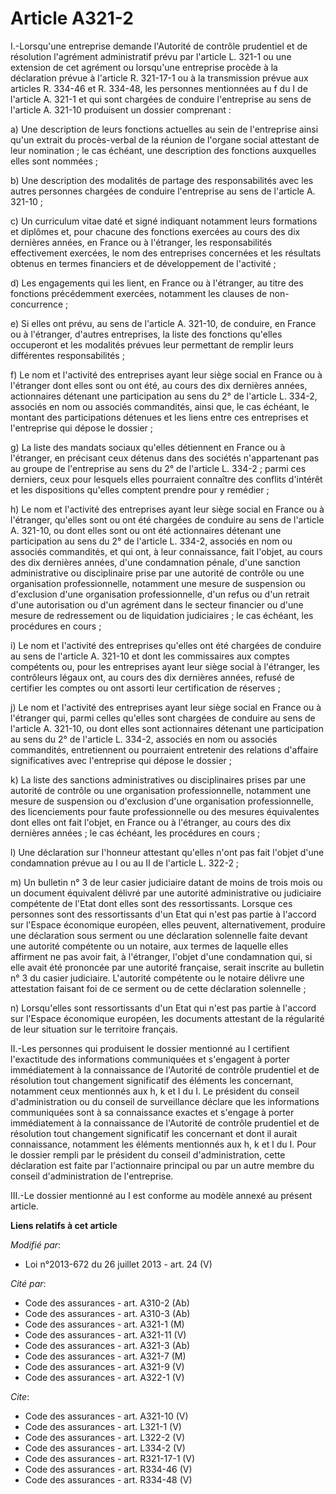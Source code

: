 # Article A321-2

I.-Lorsqu'une entreprise demande l'Autorité de contrôle prudentiel et de résolution l'agrément administratif prévu par
l'article L. 321-1 ou une extension de cet agrément ou lorsqu'une entreprise procède à la déclaration prévue à l'article R.
321-17-1 ou à la transmission prévue aux articles R. 334-46 et R. 334-48, les personnes mentionnées au f du I de l'article A.
321-1 et qui sont chargées de conduire l'entreprise au sens de l'article A. 321-10 produisent un dossier comprenant : 

a) Une description de leurs fonctions actuelles au sein de l'entreprise ainsi qu'un extrait du procès-verbal de la réunion de
l'organe social attestant de leur nomination ; le cas échéant, une description des fonctions auxquelles elles sont nommées ; 

b) Une description des modalités de partage des responsabilités avec les autres personnes chargées de conduire l'entreprise
au sens de l'article A. 321-10 ; 

c) Un curriculum vitae daté et signé indiquant notamment leurs formations et diplômes et, pour chacune des fonctions exercées
au cours des dix dernières années, en France ou à l'étranger, les responsabilités effectivement exercées, le nom des
entreprises concernées et les résultats obtenus en termes financiers et de développement de l'activité ; 

d) Les engagements qui les lient, en France ou à l'étranger, au titre des fonctions précédemment exercées, notamment les
clauses de non-concurrence ; 

e) Si elles ont prévu, au sens de l'article A. 321-10, de conduire, en France ou à l'étranger, d'autres entreprises, la liste
des fonctions qu'elles occuperont et les modalités prévues leur permettant de remplir leurs différentes responsabilités ; 

f) Le nom et l'activité des entreprises ayant leur siège social en France ou à l'étranger dont elles sont ou ont été, au
cours des dix dernières années, actionnaires détenant une participation au sens du 2° de l'article L. 334-2, associés en nom
ou associés commandités, ainsi que, le cas échéant, le montant des participations détenues et les liens entre ces entreprises
et l'entreprise qui dépose le dossier ; 

g) La liste des mandats sociaux qu'elles détiennent en France ou à l'étranger, en précisant ceux détenus dans des sociétés
n'appartenant pas au groupe de l'entreprise au sens du 2° de l'article L. 334-2 ; parmi ces derniers, ceux pour lesquels
elles pourraient connaître des conflits d'intérêt et les dispositions qu'elles comptent prendre pour y remédier ; 

h) Le nom et l'activité des entreprises ayant leur siège social en France ou à l'étranger, qu'elles sont ou ont été chargées
de conduire au sens de l'article A. 321-10, ou dont elles sont ou ont été actionnaires détenant une participation au sens du
2° de l'article L. 334-2, associés en nom ou associés commandités, et qui ont, à leur connaissance, fait l'objet, au cours
des dix dernières années, d'une condamnation pénale, d'une sanction administrative ou disciplinaire prise par une autorité de
contrôle ou une organisation professionnelle, notamment une mesure de suspension ou d'exclusion d'une organisation
professionnelle, d'un refus ou d'un retrait d'une autorisation ou d'un agrément dans le secteur financier ou d'une mesure de
redressement ou de liquidation judiciaires ; le cas échéant, les procédures en cours ; 

i) Le nom et l'activité des entreprises qu'elles ont été chargées de conduire au sens de l'article A. 321-10 et dont les
commissaires aux comptes compétents ou, pour les entreprises ayant leur siège social à l'étranger, les contrôleurs légaux
ont, au cours des dix dernières années, refusé de certifier les comptes ou ont assorti leur certification de réserves ; 

j) Le nom et l'activité des entreprises ayant leur siège social en France ou à l'étranger qui, parmi celles qu'elles sont
chargées de conduire au sens de l'article A. 321-10, ou dont elles sont actionnaires détenant une participation au sens du 2°
de l'article L. 334-2, associés en nom ou associés commandités, entretiennent ou pourraient entretenir des relations
d'affaire significatives avec l'entreprise qui dépose le dossier ; 

k) La liste des sanctions administratives ou disciplinaires prises par une autorité de contrôle ou une organisation
professionnelle, notamment une mesure de suspension ou d'exclusion d'une organisation professionnelle, des licenciements pour
faute professionnelle ou des mesures équivalentes dont elles ont fait l'objet, en France ou à l'étranger, au cours des dix
dernières années ; le cas échéant, les procédures en cours ; 

l) Une déclaration sur l'honneur attestant qu'elles n'ont pas fait l'objet d'une condamnation prévue au I ou au II de
l'article L. 322-2 ; 

m) Un bulletin n° 3 de leur casier judiciaire datant de moins de trois mois ou un document équivalent délivré par une
autorité administrative ou judiciaire compétente de l'Etat dont elles sont des ressortissants. Lorsque ces personnes sont des
ressortissants d'un Etat qui n'est pas partie à l'accord sur l'Espace économique européen, elles peuvent, alternativement,
produire une déclaration sous serment ou une déclaration solennelle faite devant une autorité compétente ou un notaire, aux
termes de laquelle elles affirment ne pas avoir fait, à l'étranger, l'objet d'une condamnation qui, si elle avait été
prononcée par une autorité française, serait inscrite au bulletin n° 3 du casier judiciaire. L'autorité compétente ou le
notaire délivre une attestation faisant foi de ce serment ou de cette déclaration solennelle ; 

n) Lorsqu'elles sont ressortissants d'un Etat qui n'est pas partie à l'accord sur l'Espace économique européen, les documents
attestant de la régularité de leur situation sur le territoire français. 

II.-Les personnes qui produisent le dossier mentionné au I certifient l'exactitude des informations communiquées et
s'engagent à porter immédiatement à la connaissance de l'Autorité de contrôle prudentiel et de résolution tout changement
significatif des éléments les concernant, notamment ceux mentionnés aux h, k et l du I. Le président du conseil
d'administration ou du conseil de surveillance déclare que les informations communiquées sont à sa connaissance exactes et
s'engage à porter immédiatement à la connaissance de l'Autorité de contrôle prudentiel et de résolution tout changement
significatif les concernant et dont il aurait connaissance, notamment les éléments mentionnés aux h, k et l du I. Pour le
dossier rempli par le président du conseil d'administration, cette déclaration est faite par l'actionnaire principal ou par
un autre membre du conseil d'administration de l'entreprise. 

III.-Le dossier mentionné au I est conforme au modèle annexé au présent article.

**Liens relatifs à cet article**

_Modifié par_:

  - Loi n°2013-672 du 26 juillet 2013 - art. 24 (V)

_Cité par_:

  - Code des assurances - art. A310-2 (Ab)
  - Code des assurances - art. A310-3 (Ab)
  - Code des assurances - art. A321-1 (M)
  - Code des assurances - art. A321-11 (V)
  - Code des assurances - art. A321-3 (Ab)
  - Code des assurances - art. A321-7 (M)
  - Code des assurances - art. A321-9 (V)
  - Code des assurances - art. A322-1 (V)

_Cite_:

  - Code des assurances - art. A321-10 (V)
  - Code des assurances - art. L321-1 (V)
  - Code des assurances - art. L322-2 (V)
  - Code des assurances - art. L334-2 (V)
  - Code des assurances - art. R321-17-1 (V)
  - Code des assurances - art. R334-46 (V)
  - Code des assurances - art. R334-48 (V)

